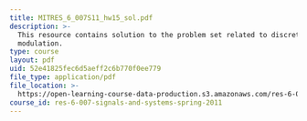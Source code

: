 ```yaml
---
title: MITRES_6_007S11_hw15_sol.pdf
description: >-
  This resource contains solution to the problem set related to discrete-time
  modulation.
type: course
layout: pdf
uid: 52e41825fec6d5aeff2c6b770f0ee779
file_type: application/pdf
file_location: >-
  https://open-learning-course-data-production.s3.amazonaws.com/res-6-007-signals-and-systems-spring-2011/52e41825fec6d5aeff2c6b770f0ee779_MITRES_6_007S11_hw15_sol.pdf
course_id: res-6-007-signals-and-systems-spring-2011
---
```

